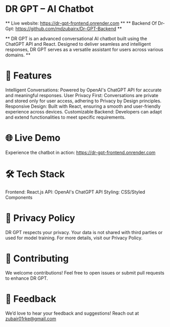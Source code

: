 # DR GPT – AI Chatbot

** Live website: https://dr-gpt-frontend.onrender.com **
** Backend Of Dr-Gpt: https://github.com/mdzubairx/Dr-GPT-Backend **

** DR GPT is an advanced conversational AI chatbot built using the ChatGPT API and React. Designed to deliver seamless and intelligent responses, DR GPT serves as a versatile assistant for users across various domains. **

# 🚀 Features
Intelligent Conversations: Powered by OpenAI's ChatGPT API for accurate and meaningful responses.
User Privacy First: Conversations are private and stored only for user access, adhering to Privacy by Design principles.
Responsive Design: Built with React, ensuring a smooth and user-friendly experience across devices.
Customizable Backend: Developers can adapt and extend functionalities to meet specific requirements.

# 🌐 Live Demo
Experience the chatbot in action: https://dr-gpt-frontend.onrender.com

# 🛠️ Tech Stack
Frontend: React.js
API: OpenAI's ChatGPT API
Styling: CSS/Styled Components
# 📜 Privacy Policy
DR GPT respects your privacy. Your data is not shared with third parties or used for model training. For more details, visit our Privacy Policy.

# 🤝 Contributing
We welcome contributions! Feel free to open issues or submit pull requests to enhance DR GPT.

# 📧 Feedback
We’d love to hear your feedback and suggestions! Reach out at zubair01rke@gmail.com
